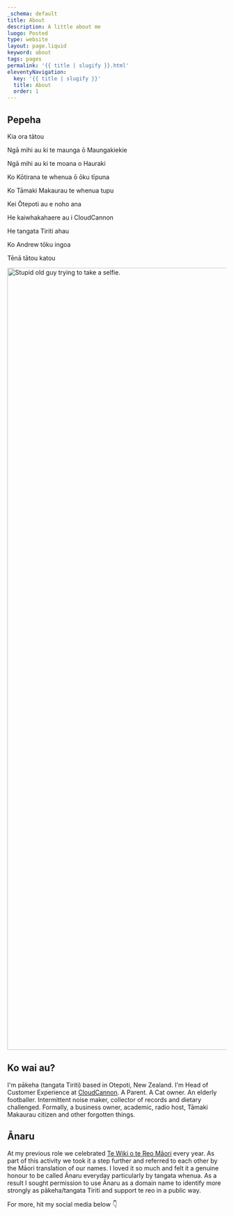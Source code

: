 ```yaml
---
_schema: default
title: About
description: A little about me
luogo: Posted
type: website
layout: page.liquid
keyword: about
tags: pages
permalink: '{{ title | slugify }}.html'
eleventyNavigation:
  key: '{{ title | slugify }}'
  title: About
  order: 1
---
```

## Pepeha

Kia ora tātou

Ngā mihi au ki te maunga ō Maungakiekie

Ngā mihi au ki te moana o Hauraki

Ko Kōtirana te whenua ō ōku tīpuna

Ko Tāmaki Makaurau te whenua tupu

Kei Ōtepoti au e noho ana

He kaiwhakahaere au i CloudCannon

He tangata Tiriti ahau

Ko Andrew tōku ingoa

Tēnā tātou katou

<img src="/img/me-sideon.PNG" alt="Stupid old guy trying to take a selfie." title="A recentish photo of me" height="1795" width="2346" />

## Ko wai au?

I'm pākeha (tangata Tiriti) based in Otepoti, New Zealand. I'm Head of Customer Experience at <a href="https://cloudcannon.com" target="_blank" rel="noopener">CloudCannon</a>. A Parent. A Cat owner. An elderly footballer. Intermittent noise maker, collector of records and dietary challenged. Formally, a business owner, academic, radio host, Tāmaki Makaurau citizen and other forgotten things.

## Ānaru

At my previous role we celebrated <a href="https://www.reomaori.co.nz/te-wiki-o-te-reo-maori-2022" target="_blank" rel="noopener">Te Wiki o te Reo Māori</a> every year. As part of this activity we took it a step further and referred to each other by the Māori translation of our names. I loved it so much and felt it a genuine honour to be called Ānaru everyday particularly by tangata whenua. As a result I sought permission to use Ānaru as a domain name to identify more strongly as pākeha/tangata Tiriti and support te reo in a public way.

For more, hit my social media below 👇